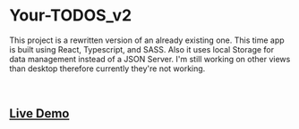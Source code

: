 # Your-TODOS_v2
This project is a rewritten version of an already existing one. This time app is built using React, Typescript, and SASS. Also it uses local Storage for data management instead of a JSON Server. I'm still working on other views than desktop therefore currently they're not working.


<br>

## [Live Demo](https://klaudiuszb5528.github.io/Your-TODOS_v2/ "Your-Todos_v2")
